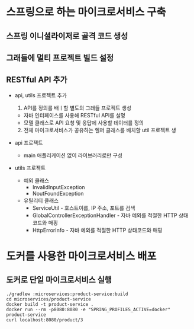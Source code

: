 # 스프링으로 하는 마이크로서비스 구축

## 스프링 이니셜라이저로 골격 코드 생성


## 그래들에 멀티 프로젝트 빌드 설정

## RESTful API 추가

- api, utils 프로젝트 추가
  1. API를 정의를 배ㅣ할 별도의 그래들 프로젝트 생성
    - 자바 인터페이스를 사용해 RESTful API를 설명
    - 모델 클래스로 API 요청 및 응답에 사용할 데이터를 정의
  2. 전체 마이크로서비스가 공유하는 헬퍼 클래스를 배치할 util 프로젝트 생
  
- api 프로젝트
  - main 애플리케이션 없이 라이브러리로만 구성
  
- utils 프로젝트
  - 예외 클래스
    - InvalidInputException
    - NoutFoundException
  - 유틸리티 클래스
    - ServiceUtil - 호스트이름, IP 주소, 포트를 검색
    - GlobalControllerExceptionHandler - 자바 예외를 적절한 HTTP 상태코드와 매핑
    - HttpErrorInfo - 자바 예외를 적절한 HTTP 상태코드와 매핑
    
# 도커를 사용한 마이크로서비스 배포

## 도커로 단일 마이크로서비스 실행

```shell script
./gradlew :microservices:product-service:build
cd microservices/product-service
docker build -t product-service .
docker run --rm -p8080:8080 -e "SPRING_PROFILES_ACTIVE=docker" product-service
curl localhost:8080/product/3
```
